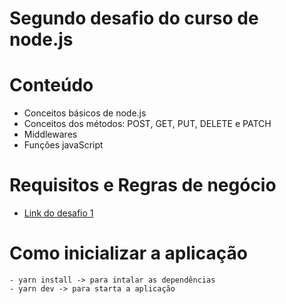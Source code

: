 # Segundo desafio do curso de node.js 

# Conteúdo

- Conceitos básicos de node.js
- Conceitos dos métodos: POST, GET, PUT, DELETE e PATCH
- Middlewares
- Funções javaScript 

# Requisitos e Regras de negócio

- [Link do desafio 1](https://www.notion.so/Desafio-02-Trabalhando-com-middlewares-4f89bf538c2e4ee291382b92bdc36790)

# Como inicializar a aplicação
 ```
 - yarn install -> para intalar as dependências 
 - yarn dev -> para starta a aplicação
 
 ```
